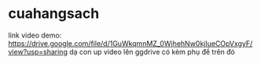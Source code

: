 # cuahangsach

link video demo: https://drive.google.com/file/d/1GuWkqmnMZ_0WjhehNw0kjIueCOpVxgyF/view?usp=sharing
dạ con up video lên ggdrive có kèm phụ đề trên đó

